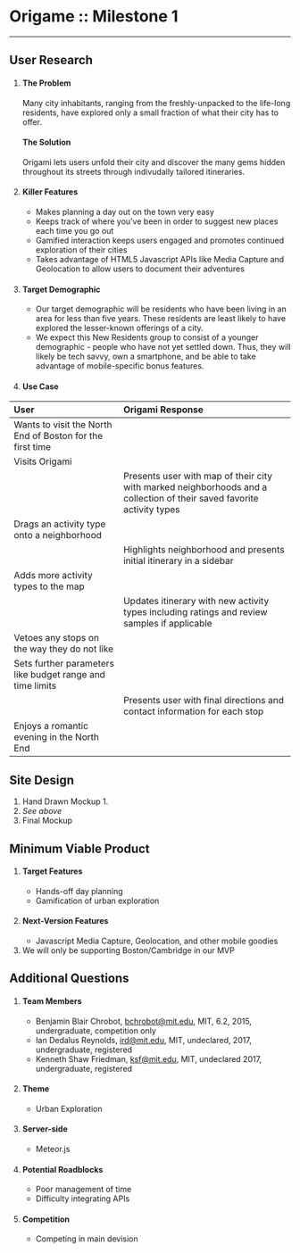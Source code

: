 Origame :: Milestone 1
======================

----

User Research
-------------
1. #### The Problem
    Many city inhabitants, ranging from the freshly-unpacked to the life-long residents, have explored only a small fraction of what their city has to offer.
    #### The Solution
    Origami lets users unfold their city and discover the many gems hidden throughout its streets through indivudally tailored itineraries.

2. #### Killer Features
    + Makes planning a day out on the town very easy
    + Keeps track of where you’ve been in order to suggest new places each time you go out
    + Gamified interaction keeps users engaged and promotes continued exploration of their cities
    + Takes advantage of HTML5 Javascript APIs like Media Capture and Geolocation to allow users to document their adventures


3. #### Target Demographic
    + Our target demographic will be residents who have been living in an area for less than five years. These residents are least likely to have explored the lesser-known offerings of a city.
    + We expect this New Residents group to consist of  a younger demographic - people who have not yet settled down. Thus, they will likely be tech savvy, own a smartphone, and be able to take advantage of mobile-specific bonus features.


4. #### Use Case

| User       | Origami Response |
|:-----------|:-----------------|
| Wants to visit the North End of Boston for the first time |         |
| Visits Origami |       |
|      | Presents user with map of their city with marked neighborhoods and a collection of their saved favorite activity types |
| Drags an activity type onto a neighborhood |     |
|    | Highlights neighborhood and presents initial itinerary in a sidebar |
| Adds more activity types to the map |  |
|  | Updates itinerary with new activity types including ratings and review samples if applicable |
| Vetoes any stops on the way they do not like | |
| Sets further parameters like budget range and time limits | |
|  | Presents user with final directions and contact information for each stop |
| Enjoys a romantic evening in the North End | |


Site Design
-----------
1. Hand Drawn Mockup
    1. 
2. *See above*
3. Final Mockup


Minimum Viable Product
----------------------
1. #### Target Features
    + Hands-off day planning
    + Gamification of urban exploration
2. #### Next-Version Features
    + Javascript Media Capture, Geolocation, and other mobile goodies
3. We will only be supporting Boston/Cambridge in our MVP


Additional Questions
--------------------
1. #### Team Members
    + Benjamin Blair Chrobot, bchrobot@mit.edu, MIT, 6.2, 2015, undergraduate, competition only
    + Ian Dedalus Reynolds, ird@mit.edu, MIT, undeclared, 2017, undergraduate, registered
    + Kenneth Shaw Friedman, ksf@mit.edu, MIT, undeclared 2017, undergraduate, registered
2. #### Theme
    + Urban Exploration
3. #### Server-side
    + Meteor.js
4. #### Potential Roadblocks
    + Poor management of time
    + Difficulty integrating APIs
5. #### Competition
    + Competing in main devision
